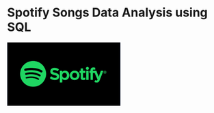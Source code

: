 # Spotify Songs Data Analysis using SQL

![Spotify Logo](https://github.com/sreechub/Spotify_SQL_Project/blob/main/spotify_img.png)

